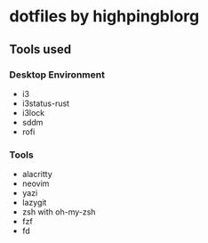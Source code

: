 # dotfiles by highpingblorg

## Tools used
### Desktop Environment
- i3
- i3status-rust
- i3lock
- sddm
- rofi

### Tools
- alacritty
- neovim
- yazi
- lazygit
- zsh with oh-my-zsh
- fzf
- fd
